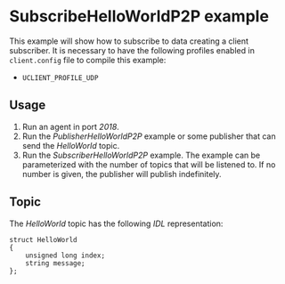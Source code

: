 # SubscribeHelloWorldP2P example

This example will show how to subscribe to data creating a client subscriber.
It is necessary to have the following profiles enabled in `client.config` file to compile this example:

- `UCLIENT_PROFILE_UDP`

## Usage
1. Run an agent in port *2018*.
2. Run the *PublisherHelloWorldP2P* example or some publisher that can send the *HelloWorld* topic.
3. Run the *SubscriberHelloWorldP2P* example.
   The example can be parameterized with the number of topics that will be listened to.
   If no number is given, the publisher will publish indefinitely.

## Topic

The *HelloWorld* topic has the following *IDL* representation:

```
struct HelloWorld
{
	unsigned long index;
	string message;
};
```

